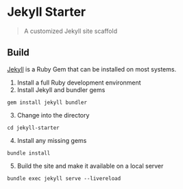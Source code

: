 # Jekyll Starter
> A customized Jekyll site scaffold

## Build

[Jekyll](https://jekyllrb.com) is a Ruby Gem that can be installed on most systems.

1. Install a full Ruby development environment
2. Install Jekyll and bundler gems
```
gem install jekyll bundler
```
3. Change into the directory
```
cd jekyll-starter
```
4. Install any missing gems
```
bundle install
```
5. Build the site and make it available on a local server
```
bundle exec jekyll serve --livereload
